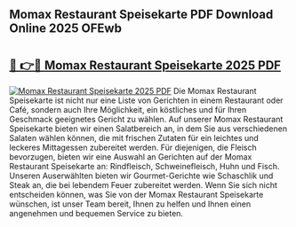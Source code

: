 ## Momax Restaurant Speisekarte PDF Download Online 2025 OFEwb

# <h2><a href="http://gc8n3e.nevu.top/?p=Momax+Restaurant+Speisekarte">🔗 👉🔴 Momax Restaurant Speisekarte 2025 PDF</a></h2>

[![Momax Restaurant Speisekarte 2025 PDF](https://i.imgur.com/dBaPXMq.png)](http://gc8n3e.nevu.top/?p=Momax+Restaurant+Speisekarte)
Die Momax Restaurant Speisekarte ist nicht nur eine Liste von Gerichten in einem Restaurant oder Café, sondern auch Ihre Möglichkeit, ein köstliches und für Ihren Geschmack geeignetes Gericht zu wählen. Auf unserer Momax Restaurant Speisekarte bieten wir einen Salatbereich an, in dem Sie aus verschiedenen Salaten wählen können, die mit frischen Zutaten für ein leichtes und leckeres Mittagessen zubereitet werden. Für diejenigen, die Fleisch bevorzugen, bieten wir eine Auswahl an Gerichten auf der Momax Restaurant Speisekarte an: Rindfleisch, Schweinefleisch, Huhn und Fisch. Unseren Auserwählten bieten wir Gourmet-Gerichte wie Schaschlik und Steak an, die bei lebendem Feuer zubereitet werden. Wenn Sie sich nicht entscheiden können, was Sie von der Momax Restaurant Speisekarte wünschen, ist unser Team bereit, Ihnen zu helfen und Ihnen einen angenehmen und bequemen Service zu bieten.
